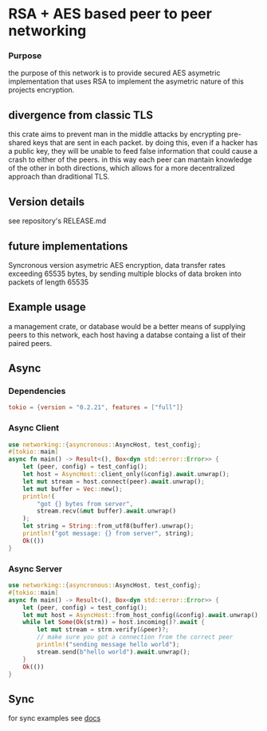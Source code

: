 # RSA + AES based peer to peer networking
### Purpose
the purpose of this network is to provide secured AES asymetric implementation that uses RSA to implement the asymetric nature of this projects encryption. 

## divergence from classic TLS
this crate aims to prevent man in the middle attacks by encrypting pre-shared keys that are sent in each packet. by doing this, even if a hacker has a public key, they will be unable to feed false information that could cause a crash to either of the peers. in this way each peer can mantain knowledge of the other in both directions, which allows for a more decentralized approach than draditional TLS.

## Version details

see repository's RELEASE.md

## future implementations
Syncronous version asymetric AES encryption, data transfer rates exceeding 65535 bytes, by sending multiple blocks of data broken into packets of length 65535

## Example usage

a management crate, or database would be a better means of supplying peers to this network, each host having a databse containg a list of their paired peers.

## Async

### Dependencies

```toml
tokio = {version = "0.2.21", features = ["full"]}
```

### Async Client
```rust
use networking::{asyncronous::AsyncHost, test_config};
#[tokio::main]
async fn main() -> Result<(), Box<dyn std::error::Error>> {
    let (peer, config) = test_config();
    let host = AsyncHost::client_only(&config).await.unwrap();
    let mut stream = host.connect(peer).await.unwrap();
    let mut buffer = Vec::new();
    println!(
        "got {} bytes from server",
        stream.recv(&mut buffer).await.unwrap()
    );
    let string = String::from_utf8(buffer).unwrap();
    println!("got message: {} from server", string);
    Ok(())
}
```
### Async Server
```rust
use networking::{asyncronous::AsyncHost, test_config};
#[tokio::main]
async fn main() -> Result<(), Box<dyn std::error::Error>> {
    let (peer, config) = test_config();
    let mut host = AsyncHost::from_host_config(&config).await.unwrap();
    while let Some(Ok(strm)) = host.incoming()?.await {
        let mut stream = strm.verify(&peer)?;
        // make sure you got a connection from the correct peer
        println!("sending message hello world");
        stream.send(b"hello world").await.unwrap();
    }
    Ok(())
}
```
## Sync

for sync examples see <a href="https://docs.rs/networking/0.1.5/networking">docs</a>